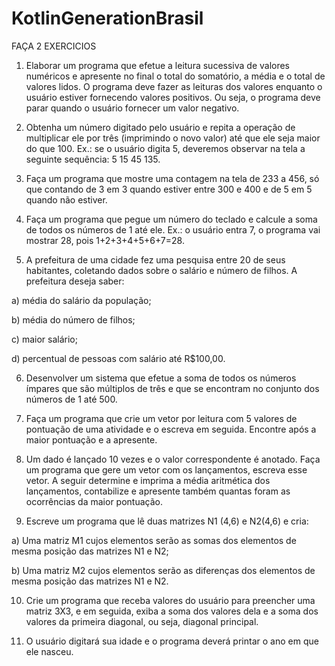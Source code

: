 # KotlinGenerationBrasil
FAÇA 2 EXERCICIOS

1) Elaborar um programa que efetue a leitura sucessiva de valores numéricos e apresente no final o total do somatório, a média e o total de valores lidos. O programa deve fazer as leituras dos valores enquanto o usuário estiver fornecendo valores positivos. Ou seja, o programa deve parar quando o usuário fornecer um valor negativo.


2) Obtenha um número digitado pelo usuário e repita a operação de multiplicar ele por três (imprimindo o novo valor) até que ele seja maior do que 100. Ex.: se o usuário digita 5, deveremos observar na tela a seguinte sequência: 5 15 45 135.


3) Faça um programa que mostre uma contagem na tela de 233 a 456, só que contando de 3 em 3 quando estiver entre 300 e 400 e de 5 em 5 quando não estiver.


4) Faça um programa que pegue um número do teclado e calcule a soma de todos os números de 1 até ele. Ex.: o usuário entra 7, o programa vai mostrar 28, pois 1+2+3+4+5+6+7=28.


5) A prefeitura de uma cidade fez uma pesquisa entre 20 de seus habitantes, coletando dados sobre o salário e número de filhos. A prefeitura deseja saber:


a) média do salário da população;


b) média do número de filhos;


c) maior salário;


d) percentual de pessoas com salário até R$100,00.


6) Desenvolver um sistema que efetue a soma de todos os números ímpares que são múltiplos de três e que se encontram no conjunto dos números de 1 até 500.


7) Faça um programa que crie um vetor por leitura com 5 valores de pontuação de uma atividade e o escreva em seguida. Encontre após a maior pontuação e a apresente.


8) Um dado é lançado 10 vezes e o valor correspondente é anotado. Faça um programa que gere um vetor com os lançamentos, escreva esse vetor. A seguir determine e imprima a média aritmética dos lançamentos, contabilize e apresente também quantas foram as ocorrências da maior pontuação.


9) Escreve um programa que lê duas matrizes N1 (4,6) e N2(4,6) e cria:


a) Uma matriz M1 cujos elementos serão as somas dos elementos de mesma posição das matrizes N1 e N2;


b) Uma matriz M2 cujos elementos serão as diferenças dos elementos de mesma posição das matrizes N1 e N2.


10) Crie um programa que receba valores do usuário para preencher uma matriz 3X3, e em seguida, exiba a soma dos valores dela e a soma dos valores da primeira diagonal, ou seja, diagonal principal.

11) O usuário digitará sua idade e o programa deverá printar o ano em que ele nasceu.